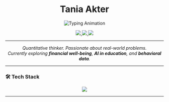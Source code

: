 <h1 align="center">Tania Akter</h1>

<p align="center">
  <img src="https://readme-typing-svg.herokuapp.com?font=Fira+Code&size=22&pause=1000&color=FF4500&center=true&vCenter=true&width=600&lines=PhD+Student+%7C+Quant+Researcher;ML+for+Policy+Impact+%7C+Data+Science;AI+in+Education+%7C+Behavioral+Economics" alt="Typing Animation" />
</p>

<p align="center">
  <a href="https://linkedin.com/in/your-profile" target="_blank">
    <img src="https://img.shields.io/badge/LinkedIn-0A66C2?style=flat&logo=linkedin&logoColor=white" />
  </a>
  <a href="mailto:your@email.com">
    <img src="https://img.shields.io/badge/Email-EA4335?style=flat&logo=gmail&logoColor=white" />
  </a>
  <a href="https://github.com/your-username">
    <img src="https://img.shields.io/badge/GitHub-181717?style=flat&logo=github&logoColor=white" />
  </a>
</p>

---

<p align="center">
  <em>
    Quantitative thinker. Passionate about real-world problems.<br>
    Currently exploring <strong>financial well-being</strong>, <strong>AI in education</strong>, and <strong>behavioral data</strong>.
  </em>
</p>

---

### 🛠️ Tech Stack

<p align="center">
  <img src="https://skillicons.dev/icons?i=python,jupyter,github,r,sql" />
</p>

---
